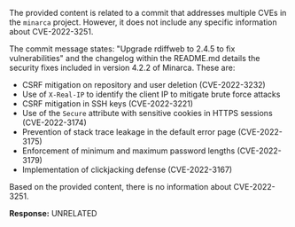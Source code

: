 The provided content is related to a commit that addresses multiple CVEs in the `minarca` project. However, it does not include any specific information about CVE-2022-3251.

The commit message states: "Upgrade rdiffweb to 2.4.5 to fix vulnerabilities" and the changelog within the README.md details the security fixes included in version 4.2.2 of Minarca. These are:
- CSRF mitigation on repository and user deletion (CVE-2022-3232)
- Use of `X-Real-IP` to identify the client IP to mitigate brute force attacks
- CSRF mitigation in SSH keys (CVE-2022-3221)
- Use of the `Secure` attribute with sensitive cookies in HTTPS sessions (CVE-2022-3174)
- Prevention of stack trace leakage in the default error page (CVE-2022-3175)
- Enforcement of minimum and maximum password lengths (CVE-2022-3179)
- Implementation of clickjacking defense (CVE-2022-3167)

Based on the provided content, there is no information about CVE-2022-3251.

**Response:** UNRELATED